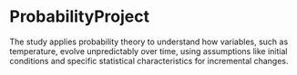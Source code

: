 # ProbabilityProject
The study applies probability theory to understand how variables, such as temperature, evolve unpredictably over time, using assumptions like initial conditions and specific statistical characteristics for incremental changes.
